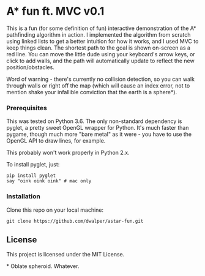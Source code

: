# A* fun ft. MVC v0.1

This is a fun (for some definition of fun) interactive demonstration of the A* pathfinding algorithm in action. I implemented the algorithm from scratch using linked lists to get a better intuition for how it works, and I used MVC to keep things clean. The shortest path to the goal is shown on-screen as a red line. You can move the little dude using your keyboard's arrow keys, or click to add walls, and the path will automatically update to reflect the new position/obstacles.

Word of warning - there's currently no collision detection, so you can walk through walls or right off the map (which will cause an index error, not to mention shake your infallible conviction that the earth is a sphere*).

### Prerequisites

This was tested on Python 3.6. The only non-standard dependency is pyglet, a pretty sweet OpenGL wrapper for Python. It's much faster than pygame, though much more "bare metal" as it were - you have to use the OpenGL API to draw lines, for example.

This probably won't work properly in Python 2.x.

To install pyglet, just:

```
pip install pyglet
say "oink oink oink" # mac only
```

### Installation

Clone this repo on your local machine:

```
git clone https://github.com/dwalper/astar-fun.git
```

## License

This project is licensed under the MIT License.



\* Oblate spheroid. Whatever.
